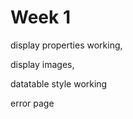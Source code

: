
<h1>Week 1</h1>

<p>display properties working,</p>
<p>display images, </p>
<p>datatable style working</p>
<p>error page</p>
